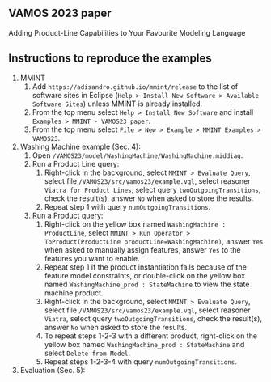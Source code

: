 ## VAMOS 2023 paper

Adding Product-Line Capabilities to Your Favourite Modeling Language

## Instructions to reproduce the examples

1. MMINT
    1. Add `https://adisandro.github.io/mmint/release` to the list of software sites in Eclipse (`Help > Install New Software > Available Software Sites`) unless MMINT is already installed.
    2. From the top menu select `Help > Install New Software` and install `Examples > MMINT - VAMOS23 paper`.
    3. From the top menu select `File > New > Example > MMINT Examples > VAMOS23`.
2. Washing Machine example (Sec. 4):
    1. Open `/VAMOS23/model/WashingMachine/WashingMachine.middiag`.
    2. Run a Product Line query:
        1. Right-click in the background, select `MMINT > Evaluate Query`, select file `/VAMOS23/src/vamos23/example.vql`, select reasoner `Viatra for Product Lines`, select query `twoOutgoingTransitions`, check the result(s), answer `No` when asked to store the results.
        2. Repeat step 1 with query `numOutgoingTransitions`.
    3. Run a Product query:
        1. Right-click on the yellow box named `WashingMachine : ProductLine`, select `MMINT > Run Operator > ToProduct(ProductLine productLine=WashingMachine)`, answer `Yes` when asked to manually assign features, answer `Yes` to the features you want to enable.
        2. Repeat step 1 if the product instantiation fails because of the feature model constraints, or double-click on the yellow box named `WashingMachine_prod : StateMachine` to view the state machine product.
        3. Right-click in the background, select `MMINT > Evaluate Query`, select file `/VAMOS23/src/vamos23/example.vql`, select reasoner `Viatra`, select query `twoOutgoingTransitions`, check the result(s), answer `No` when asked to store the results.
        4. To repeat steps 1-2-3 with a different product, right-click on the yellow box named `WashingMachine_prod : StateMachine` and select `Delete from Model`.
        2. Repeat steps 1-2-3-4 with query `numOutgoingTransitions`.
3. Evaluation (Sec. 5):
